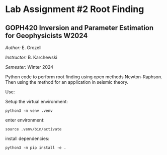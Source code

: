 # Lab Assignment #2 Root Finding
## GOPH420 Inversion and Parameter Estimation for Geophysicists W2024
*Author:* E. Grozell

*Instructor:* B. Karchewski 

*Semester:* Winter 2024

Python code to perform root finding using open methods Newton-Raphson. Then using the method for an application in seismic theory.

Use:

Setup the virtual environment:

    python3 -m venv .venv 

enter environment:

    source .venv/bin/activate

install dependencies:

    python3 -m pip install -e . 

